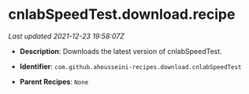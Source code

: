 # cnlabSpeedTest.download.recipe

_Last updated 2021-12-23 19:58:07Z_

- **Description**: Downloads the latest version of cnlabSpeedTest.

- **Identifier**: `com.github.ahousseini-recipes.download.cnlabSpeedTest`

- **Parent Recipes**: `None`
